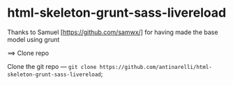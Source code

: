 html-skeleton-grunt-sass-livereload
===================================

Thanks to Samuel [https://github.com/samwx/] for having made the base model using grunt

==> Clone repo

Clone the git repo — `git clone https://github.com/antinarelli/html-skeleton-grunt-sass-livereload`;